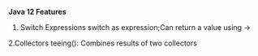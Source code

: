 **Java 12 Features**

1. Switch Expressions
   switch as expression;Can return a value using ->

2.Collectors
   teeing():    Combines results of two collectors
